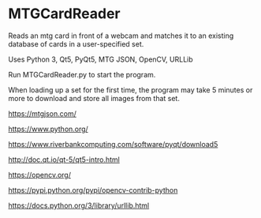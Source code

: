# MTGCardReader

Reads an mtg card in front of a webcam and matches it to an existing database of cards in a user-specified set.

Uses Python 3, Qt5, PyQt5, MTG JSON, OpenCV, URLLib

Run MTGCardReader.py to start the program.

When loading up a set for the first time, the program may take 5 minutes or more to download and store all images from that set.


https://mtgjson.com/

https://www.python.org/

https://www.riverbankcomputing.com/software/pyqt/download5

http://doc.qt.io/qt-5/qt5-intro.html

https://opencv.org/

https://pypi.python.org/pypi/opencv-contrib-python

https://docs.python.org/3/library/urllib.html

